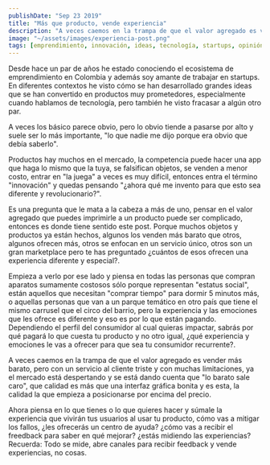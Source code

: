 ```yaml
---
publishDate: "Sep 23 2019"
title: "Más que producto, vende experiencia"
description: "A veces caemos en la trampa de que el valor agregado es vender más barato, pero con un servicio al cliente triste y con muchas limitaciones."
image: "~/assets/images/experiencia-post.png"
tags: [emprendimiento, innovación, ideas, tecnología, startups, opinión]
---
```


Desde hace un par de años he estado conociendo el ecosistema de emprendimiento en Colombia y además soy amante de trabajar en startups. En diferentes contextos he visto cómo se han desarrollado grandes ideas que se han convertido en productos muy prometedores, especialmente cuando hablamos de tecnología, pero también he visto fracasar a algún otro par.

A veces los básico parece obvio, pero lo obvio tiende a pasarse por alto y suele ser lo más importante, "lo que nadie me dijo porque era obvio que debía saberlo".

Productos hay muchos en el mercado, la competencia puede hacer una app que haga lo mismo que la tuya, se falsifican objetos, se venden a menor costo, entrar en "la juega" a veces es muy difícil, entonces entra el término "innovación" y quedas pensando "¿ahora qué me invento para que esto sea diferente y revolucionario?".

Es una pregunta que le mata a la cabeza a más de uno, pensar en el valor agregado que puedes imprimirle a un producto puede ser complicado, entonces es donde tiene sentido este post. Porque muchos objetos y productos ya están hechos, algunos los venden más barato que otros, algunos ofrecen más, otros se enfocan en un servicio único, otros son un gran marketplace pero te has preguntado ¿cuántos de esos ofrecen una experiencia diferente y especial?.

Empieza a verlo por ese lado y piensa en todas las personas que compran aparatos sumamente costosos sólo porque representan "estatus social", están aquellos que necesitan "comprar tiempo" para dormir 5 minutos más, o aquellas personas que van a un parque temático en otro país que tiene el mismo carrusel que el circo del barrio, pero la experiencia y las emociones que les ofrece es diferente y eso es por lo que están pagando. Dependiendo el perfil del consumidor al cual quieras impactar, sabrás por qué pagará lo que cuesta tu producto y no otro igual, ¿qué experiencia y emociones le vas a ofrecer para que sea tu consumidor recurrente?.

A veces caemos en la trampa de que el valor agregado es vender más barato, pero con un servicio al cliente triste y con muchas limitaciones, ya el mercado está despertando y se está dando cuenta que "lo barato sale caro", que calidad es más que una interfaz gráfica bonita y es esta, la calidad  la que empieza a posicionarse por encima del precio.

Ahora piensa en lo que tienes o lo que quieres hacer y súmale la experiencia que vivirán tus usuarios al usar tu producto, cómo vas a mitigar los fallos, ¿les ofrecerás un centro de ayuda? ¿cómo vas a recibir el freedback para saber en qué mejorar? ¿estás midiendo las experiencias?
Recuerda: Todo se mide, abre canales para recibir feedback y vende experiencias, no cosas.